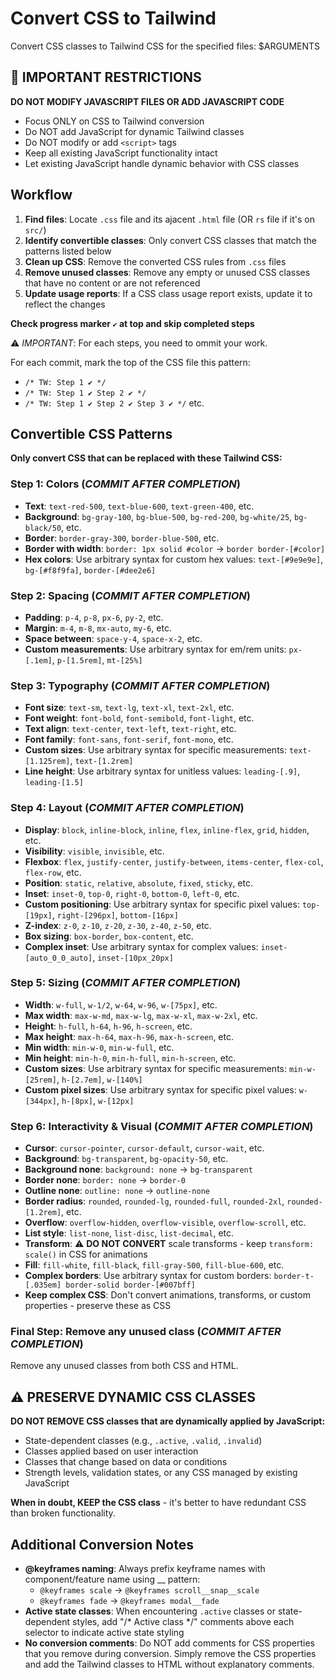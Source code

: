 # Convert CSS to Tailwind

Convert CSS classes to Tailwind CSS for the specified files: $ARGUMENTS

## 🚨 IMPORTANT RESTRICTIONS

**DO NOT MODIFY JAVASCRIPT FILES OR ADD JAVASCRIPT CODE**
- Focus ONLY on CSS to Tailwind conversion
- Do NOT add JavaScript for dynamic Tailwind classes
- Do NOT modify or add `<script>` tags
- Keep all existing JavaScript functionality intact
- Let existing JavaScript handle dynamic behavior with CSS classes

## Workflow

1. **Find files**: Locate `.css` file and its ajacent `.html` file (OR `rs` file if it's on `src/`)
2. **Identify convertible classes**: Only convert CSS classes that match the patterns listed below
3. **Clean up CSS**: Remove the converted CSS rules from `.css` files
4. **Remove unused classes**: Remove any empty or unused CSS classes that have no content or are not referenced
5. **Update usage reports**: If a CSS class usage report exists, update it to reflect the changes

**Check progress marker `✔️` at top and skip completed steps**

⚠️ *IMPORTANT*: For each steps, you need to ommit your work.

For each commit, mark the top of the CSS file this pattern:
- `/* TW: Step 1 ✔️ */`
- `/* TW: Step 1 ✔️ Step 2 ✔️ */`
- `/* TW: Step 1 ✔️ Step 2 ✔️ Step 3 ✔️ */` etc.


## Convertible CSS Patterns

**Only convert CSS that can be replaced with these Tailwind CSS:**

### Step 1: Colors (*COMMIT AFTER COMPLETION*)
- **Text**: `text-red-500`, `text-blue-600`, `text-green-400`, etc.
- **Background**: `bg-gray-100`, `bg-blue-500`, `bg-red-200`, `bg-white/25`, `bg-black/50`, etc.  
- **Border**: `border-gray-300`, `border-blue-500`, etc.
- **Border with width**: `border: 1px solid #color` → `border border-[#color]`
- **Hex colors**: Use arbitrary syntax for custom hex values: `text-[#9e9e9e]`, `bg-[#f8f9fa]`, `border-[#dee2e6]`


### Step 2: Spacing (*COMMIT AFTER COMPLETION*)
- **Padding**: `p-4`, `p-8`, `px-6`, `py-2`, etc.
- **Margin**: `m-4`, `m-8`, `mx-auto`, `my-6`, etc.
- **Space between**: `space-y-4`, `space-x-2`, etc.
- **Custom measurements**: Use arbitrary syntax for em/rem units: `px-[.1em]`, `p-[1.5rem]`, `mt-[25%]`


### Step 3: Typography (*COMMIT AFTER COMPLETION*)
- **Font size**: `text-sm`, `text-lg`, `text-xl`, `text-2xl`, etc.
- **Font weight**: `font-bold`, `font-semibold`, `font-light`, etc.
- **Text align**: `text-center`, `text-left`, `text-right`, etc.
- **Font family**: `font-sans`, `font-serif`, `font-mono`, etc.
- **Custom sizes**: Use arbitrary syntax for specific measurements: `text-[1.125rem]`, `text-[1.2rem]`
- **Line height**: Use arbitrary syntax for unitless values: `leading-[.9]`, `leading-[1.5]`


### Step 4: Layout (*COMMIT AFTER COMPLETION*)
- **Display**: `block`, `inline-block`, `inline`, `flex`, `inline-flex`, `grid`, `hidden`, etc.
- **Visibility**: `visible`, `invisible`, etc.
- **Flexbox**:  `flex`, `justify-center`, `justify-between`, `items-center`, `flex-col`, `flex-row`, etc.
- **Position**: `static`, `relative`, `absolute`, `fixed`, `sticky`, etc.
- **Inset**: `inset-0`, `top-0`, `right-0`, `bottom-0`, `left-0`, etc.
- **Custom positioning**: Use arbitrary syntax for specific pixel values: `top-[19px]`, `right-[296px]`, `bottom-[16px]`
- **Z-index**: `z-0`, `z-10`, `z-20`, `z-30`, `z-40`, `z-50`, etc.
- **Box sizing**: `box-border`, `box-content`, etc.
- **Complex inset**: Use arbitrary syntax for complex values: `inset-[auto_0_0_auto]`, `inset-[10px_20px]`


### Step 5: Sizing (*COMMIT AFTER COMPLETION*)
- **Width**: `w-full`, `w-1/2`, `w-64`, `w-96`, `w-[75px]`, etc.
- **Max width**: `max-w-md`, `max-w-lg`, `max-w-xl`, `max-w-2xl`, etc.
- **Height**: `h-full`, `h-64`, `h-96`, `h-screen`, etc.
- **Max height**: `max-h-64`, `max-h-96`, `max-h-screen`, etc.
- **Min width**: `min-w-0`, `min-w-full`, etc.
- **Min height**: `min-h-0`, `min-h-full`, `min-h-screen`, etc.
- **Custom sizes**: Use arbitrary syntax for specific measurements: `min-w-[25rem]`, `h-[2.7em]`, `w-[140%]`
- **Custom pixel sizes**: Use arbitrary syntax for specific pixel values: `w-[344px]`, `h-[8px]`, `w-[12px]`


### Step 6: Interactivity & Visual (*COMMIT AFTER COMPLETION*)
- **Cursor**: `cursor-pointer`, `cursor-default`, `cursor-wait`, etc.
- **Background**: `bg-transparent`, `bg-opacity-50`, etc.
- **Background none**: `background: none` → `bg-transparent`
- **Border none**: `border: none` → `border-0`
- **Outline none**: `outline: none` → `outline-none`
- **Border radius**: `rounded`, `rounded-lg`, `rounded-full`, `rounded-2xl`, `rounded-[1.2rem]`, etc.
- **Overflow**: `overflow-hidden`, `overflow-visible`, `overflow-scroll`, etc.
- **List style**: `list-none`, `list-disc`, `list-decimal`, etc.
- **Transform**: ⚠️ **DO NOT CONVERT** scale transforms - keep `transform: scale()` in CSS for animations
- **Fill**: `fill-white`, `fill-black`, `fill-gray-500`, `fill-blue-600`, etc.
- **Complex borders**: Use arbitrary syntax for custom borders: `border-t-[.035em] border-solid border-[#007bff]`
- **Keep complex CSS**: Don't convert animations, transforms, or custom properties - preserve these as CSS



### Final Step: Remove any unused class (*COMMIT AFTER COMPLETION*)
Remove any unused classes from both CSS and HTML.



## ⚠️ PRESERVE DYNAMIC CSS CLASSES

**DO NOT REMOVE CSS classes that are dynamically applied by JavaScript:**
- State-dependent classes (e.g., `.active`, `.valid`, `.invalid`)
- Classes applied based on user interaction
- Classes that change based on data or conditions
- Strength levels, validation states, or any CSS managed by existing JavaScript

**When in doubt, KEEP the CSS class** - it's better to have redundant CSS than broken functionality.



## Additional Conversion Notes

- **@keyframes naming**: Always prefix keyframe names with component/feature name using __ pattern:
  - `@keyframes scale` → `@keyframes scroll__snap__scale`
  - `@keyframes fade` → `@keyframes modal__fade`
- **Active state classes**: When encountering `.active` classes or state-dependent styles, add "/* Active class */" comments above each selector to indicate active state styling
- **No conversion comments**: Do NOT add comments for CSS properties that you remove during conversion. Simply remove the CSS properties and add the Tailwind classes to HTML without explanatory comments.
